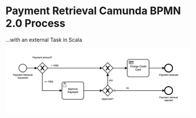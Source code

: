 # Payment Retrieval Camunda BPMN 2.0 Process

...with an external Task in Scala

![Payment Retrieval Process](doc/payment-retrieval-process.png "Payment Retrieval Process")

